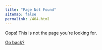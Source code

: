```yaml
---
title: "Page Not Found"
sitemap: false
permalink: /404.html
---
```


Oops! This is not the page you're looking for.

<a href="javascript:history.back()">Go back?</a>
